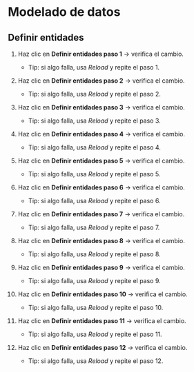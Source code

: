 # Modelado de datos

## Definir entidades

1. Haz clic en **Definir entidades paso 1** → verifica el cambio.

    - Tip: si algo falla, usa *Reload* y repite el paso 1.

2. Haz clic en **Definir entidades paso 2** → verifica el cambio.

    - Tip: si algo falla, usa *Reload* y repite el paso 2.

3. Haz clic en **Definir entidades paso 3** → verifica el cambio.

    - Tip: si algo falla, usa *Reload* y repite el paso 3.

4. Haz clic en **Definir entidades paso 4** → verifica el cambio.

    - Tip: si algo falla, usa *Reload* y repite el paso 4.

5. Haz clic en **Definir entidades paso 5** → verifica el cambio.

    - Tip: si algo falla, usa *Reload* y repite el paso 5.

6. Haz clic en **Definir entidades paso 6** → verifica el cambio.

    - Tip: si algo falla, usa *Reload* y repite el paso 6.

7. Haz clic en **Definir entidades paso 7** → verifica el cambio.

    - Tip: si algo falla, usa *Reload* y repite el paso 7.

8. Haz clic en **Definir entidades paso 8** → verifica el cambio.

    - Tip: si algo falla, usa *Reload* y repite el paso 8.

9. Haz clic en **Definir entidades paso 9** → verifica el cambio.

    - Tip: si algo falla, usa *Reload* y repite el paso 9.

10. Haz clic en **Definir entidades paso 10** → verifica el cambio.

    - Tip: si algo falla, usa *Reload* y repite el paso 10.

11. Haz clic en **Definir entidades paso 11** → verifica el cambio.

    - Tip: si algo falla, usa *Reload* y repite el paso 11.

12. Haz clic en **Definir entidades paso 12** → verifica el cambio.

    - Tip: si algo falla, usa *Reload* y repite el paso 12.
